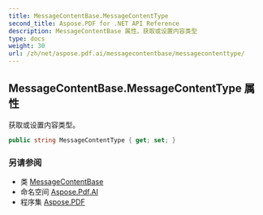 ```yaml
---
title: MessageContentBase.MessageContentType
second_title: Aspose.PDF for .NET API Reference
description: MessageContentBase 属性。获取或设置内容类型
type: docs
weight: 30
url: /zh/net/aspose.pdf.ai/messagecontentbase/messagecontenttype/
---
```

## MessageContentBase.MessageContentType 属性

获取或设置内容类型。

```csharp
public string MessageContentType { get; set; }
```

### 另请参阅

* 类 [MessageContentBase](../)
* 命名空间 [Aspose.Pdf.AI](../../../aspose.pdf.ai/)
* 程序集 [Aspose.PDF](../../../)